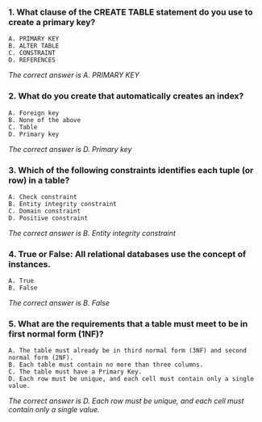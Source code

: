 ### 1. What clause of the CREATE TABLE statement do you use to create a primary key? 
    A. PRIMARY KEY
    B. ALTER TABLE
    C. CONSTRAINT
    D. REFERENCES

_The correct answer is A. PRIMARY KEY_
### 2. What do you create that automatically creates an index? 
    A. Foreign key
    B. None of the above
    C. Table
    D. Primary key

_The correct answer is D. Primary key_
### 3. Which of the following constraints identifies each tuple (or row) in a table? 
    A. Check constraint
    B. Entity integrity constraint
    C. Domain constraint 
    D. Positive constraint

_The correct answer is B. Entity integrity constraint_
### 4. True or False: All relational databases use the concept of instances. 
    A. True 
    B. False

_The correct answer is B. False_
### 5. What are the requirements that a table must meet to be in first normal form (1NF)? 
    A. The table must already be in third normal form (3NF) and second normal form (2NF). 
    B. Each table must contain no more than three columns.
    C. The table must have a Primary Key.
    D. Each row must be unique, and each cell must contain only a single value.

_The correct answer is D. Each row must be unique, and each cell must contain only a single value._
